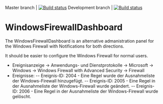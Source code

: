 Master branch 		| [![Build status](https://ci.appveyor.com/api/projects/status/o6ii86n4mn153vom?branch=master&svg=true)](https://ci.appveyor.com/project/ErdnussFlipS/windowsfirewalldashboard)
Development branch	| [![Build status](https://ci.appveyor.com/api/projects/status/o6ii86n4mn153vom?branch=dev&svg=true)](https://ci.appveyor.com/project/ErdnussFlipS/windowsfirewalldashboard)

# WindowsFirewallDashboard
The WindowsFirewallDashboard is an alternative admanistration panel for the Windows Firewall with Notifications for both directions.

It should be easier to configure the Windows Firewall for normal users.

- Ereignisanzeige -> Anwendungs- und Dienstprotokolle -> Microsoft -> Windows -> Windows Firewall with Advanced Security -> Firewall
- Ereignisse:
-- Ereignis-ID: 2004 - Eine Regel wurde der Ausnahmeliste der Windows-Firewall hinzugefügt.
-- Ereignis-ID: 2005 - Eine Regel in der Ausnahmeliste der Windows-Firewall wurde geändert.
-- Ereignis-ID: 2006 - Eine Regel in der Ausnahmeliste der Windows-Firewall wurde gelöscht.
